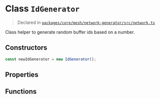 # Class `IdGenerator`
> Declared in [`packages/core/mesh/network-generator/src/network.ts`](https://github.com/dxos/protocols/blob/main/packages/core/mesh/network-generator/src/network.ts#L45)

Class helper to generate random buffer ids based on a number.

## Constructors
```ts
const newIdGenerator = new IdGenerator();

```

## Properties

## Functions
